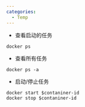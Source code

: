 ```yaml
---
categories:
  - Temp
---
```

+ 查看启动的任务

```shell
docker ps
```

+ 查看所有任务

```shell
docker ps -a
```

+ 启动/停止任务

```shell
docker start $contaniner-id
docker stop $contaniner-id
```

